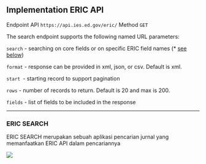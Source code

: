 ## Implementation ERIC API

Endpoint API `https://api.ies.ed.gov/eric/` Method `GET`

The search endpoint supports the following named URL parameters:

`search` - searching on core fields or on specific ERIC field names (* [see below](https://www.eric.ed.gov/?advanced "see below"))

`format` - response can be provided in xml, json, or csv. Default is xml.

`start `- starting record to support pagination

`rows` - number of records to return. Default is 20 and max is 200.

`fields` - list of fields to be included in the response

------------

### ERIC SEARCH
ERIC SEARCH merupakan sebuah aplikasi pencarian jurnal yang memanfaatkan ERIC API dalam pencariannya

![](http://cdn.webapps.my.id/images/ss1.png)




